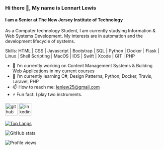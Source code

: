 ### Hi there 👋, My name is Lennart Lewis 
#### I am a Senior at The New Jersey Institute of Technology 
As a Computer technology Student, I am currently studying Information & Web Systems Development. My interests are in automation and the development lifecycle of systems. 

Skills: HTML | CSS | Javascript | Bootstrap | SQL | Python | Docker | Flask | Linux | Shell Scripting | MacOS | IOS | Swift | Xcode | GIT | PHP

- 🔭 I’m currently working on Content Management Systems & Building Web Applications in my current courses 
- 🌱 I’m currently learning C#, Design Patterns, Python, Docker, Travis, Laravel, PHP 
- 📫 How to reach me: lenlew25@gmail.com 
- ⚡ Fun fact: I play two instruments. 


[<img src='https://cdn.jsdelivr.net/npm/simple-icons@3.0.1/icons/github.svg' alt='github' height='40'>](https://github.com/LenTheDev)  [<img src='https://cdn.jsdelivr.net/npm/simple-icons@3.0.1/icons/linkedin.svg' alt='linkedin' height='40'>](https://www.linkedin.com/in/https://www.linkedin.com/in/lenthedeveloper//)  

[![Top Langs](https://github-readme-stats.vercel.app/api/top-langs/?username=LenTheDev)](https://github.com/anuraghazra/github-readme-stats)

![GitHub stats](https://github-readme-stats.vercel.app/api?username=LenTheDev&show_icons=true)  

![Profile views](https://gpvc.arturio.dev/LenTheDev)  
